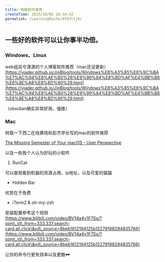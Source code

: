 ```yaml
---
title: 电脑软件推荐
createTime: 2025/10/05 20:34:42
permalink: /LearningRoute/4f03ltj6/
---
```

## 一些好的软件可以让你事半功倍。

### Windows、Linux

web组风兮潇潇的个人博客软件推荐（mac还没更新）[https://yjader.github.io/JinBlog/tools/Windows%E8%A3%85%E6%9C%BA%E7%AC%94%E8%AE%B0%28%E9%99%84%E8%BD%AF%E4%BB%B6%E6%8E%A8%E8%8D%90%29.html](https://yjader.github.io/JinBlog/tools/Windows%E8%A3%85%E6%9C%BA%E7%AC%94%E8%AE%B0%28%E9%99%84%E8%BD%AF%E4%BB%B6%E6%8E%A8%E8%8D%90%29.html)

（obsidian确实非常好用，强推）

### Mac

转载一下西二在线黄晓和彭杰学长写的mac的软件推荐

[ The Missing Semester of Your macOS - User Perspective](https://west2-online.feishu.cn/wiki/M8skwTFbViUWPck6PQDcdnZ9nif)

以及一些我个人认为好玩的小软件

1. RunCat

可以直观看到机器的资源占用，ip地址，以及可爱的猫猫

* Hidden Bar

优势在于免费

* iTerm2 & oh-my-zsh

安装配置参考这个视频<br>
[https://www.bilibili.com/video/BV14a4y1F7Ss/?spm\_id\_from=333.337.search-card.all.click\&vd\_source=8beb1612194125b12279198294835766](https://www.bilibili.com/video/BV14a4y1F7Ss/?spm\_id\_from=333.337.search-card.all.click\&vd\_source=8beb1612194125b12279198294835766)

让你的命令行更有效率以及更酷🕶
